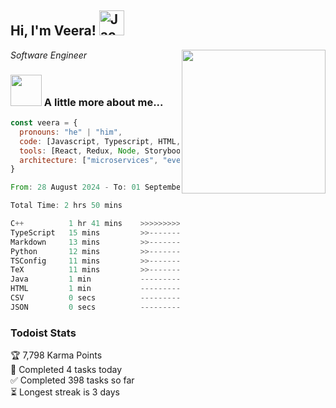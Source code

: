 <h2> Hi, I'm Veera! <img src="https://raw.githubusercontent.com/Tarikul-Islam-Anik/Animated-Fluent-Emojis/master/Emojis/Activities/Jack-O-Lantern.png" alt="Jack-O-Lantern" width="40" height="40" /></h2>
<img align='right' src="https://user-images.githubusercontent.com/74038190/213911110-aedbef38-a29f-4b6b-a65c-11608b4f75a5.gif" width="230">
<p><em>Software Engineer</em></p>


### <img src="https://user-images.githubusercontent.com/74038190/216656963-09118229-8a9e-4af0-910c-c37f35f2e210.gif" width="50"> A little more about me...  

```javascript
const veera = {
  pronouns: "he" | "him",
  code: [Javascript, Typescript, HTML, CSS, Ruby, Python, Java],
  tools: [React, Redux, Node, Storybook, Styled-Components, Jest, Docker],
  architecture: ["microservices", "event-driven", "design system pattern"]
}
```

<!--START_SECTION:waka-->

```rust
From: 28 August 2024 - To: 01 September 2024

Total Time: 2 hrs 50 mins

C++          1 hr 41 mins    >>>>>>>>>>>>>>>----------   59.62 %
TypeScript   15 mins         >>-----------------------   09.22 %
Markdown     13 mins         >>-----------------------   08.04 %
Python       12 mins         >>-----------------------   07.39 %
TSConfig     11 mins         >>-----------------------   06.92 %
TeX          11 mins         >>-----------------------   06.63 %
Java         1 min           -------------------------   00.83 %
HTML         1 min           -------------------------   00.83 %
CSV          0 secs          -------------------------   00.24 %
JSON         0 secs          -------------------------   00.19 %
```

<!--END_SECTION:waka-->


### Todoist Stats

<!-- TODO-IST:START -->
🏆  7,798 Karma Points           
🌸  Completed 4 tasks today           
✅  Completed 398 tasks so far           
⏳  Longest streak is 3 days
<!-- TODO-IST:END -->
<!--
Profile views:
[![](https://visitcount.itsvg.in/api?id=veeravivekt&label=Profile%20Views&color=1&icon=2&pretty=false)](https://visitcount.itsvg.in)
-->
